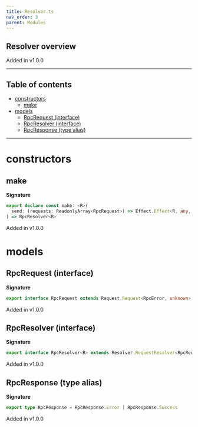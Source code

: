 ```yaml
---
title: Resolver.ts
nav_order: 3
parent: Modules
---
```


## Resolver overview

Added in v1.0.0

---

<h2 class="text-delta">Table of contents</h2>

- [constructors](#constructors)
  - [make](#make)
- [models](#models)
  - [RpcRequest (interface)](#rpcrequest-interface)
  - [RpcResolver (interface)](#rpcresolver-interface)
  - [RpcResponse (type alias)](#rpcresponse-type-alias)

---

# constructors

## make

**Signature**

```ts
export declare const make: <R>(
  send: (requests: ReadonlyArray<RpcRequest>) => Effect.Effect<R, any, unknown>
) => RpcResolver<R>
```

Added in v1.0.0

# models

## RpcRequest (interface)

**Signature**

```ts
export interface RpcRequest extends Request.Request<RpcError, unknown>, RpcRequest.Fields {}
```

Added in v1.0.0

## RpcResolver (interface)

**Signature**

```ts
export interface RpcResolver<R> extends Resolver.RequestResolver<RpcRequest, R> {}
```

Added in v1.0.0

## RpcResponse (type alias)

**Signature**

```ts
export type RpcResponse = RpcResponse.Error | RpcResponse.Success
```

Added in v1.0.0
